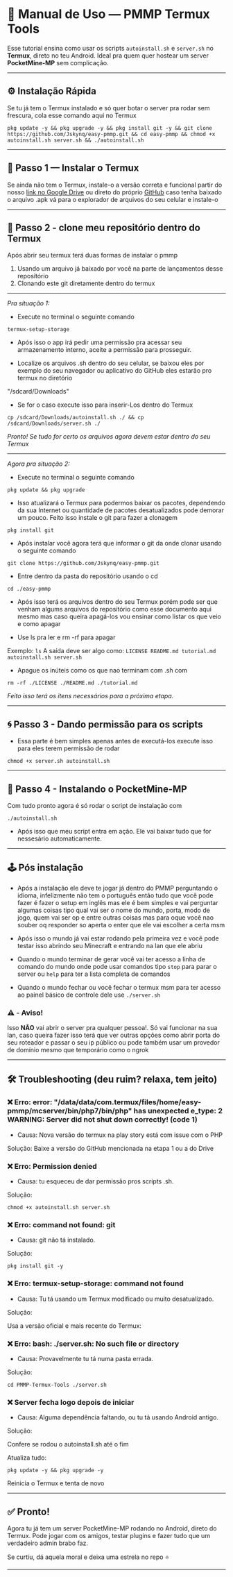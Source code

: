# 📖 Manual de Uso — PMMP Termux Tools

Esse tutorial ensina como usar os scripts `autoinstall.sh` e `server.sh` no **Termux**, direto no teu Android. Ideal pra quem quer hostear um server **PocketMine-MP** sem complicação.

---

## ⚙️ Instalação Rápida

Se tu já tem o Termux instalado e só quer botar o server pra rodar sem frescura, cola esse comando aqui no Termux 

`pkg update -y && pkg upgrade -y && pkg install git -y && git clone https://github.com/Jskynq/easy-pmmp.git && cd easy-pmmp && chmod +x autoinstall.sh server.sh && ./autoinstall.sh`

___

## 📲 Passo 1 — Instalar o Termux

Se ainda não tem o Termux, instale-o a versão correta e funcional partir do nosso [link no Google Drive](https://drive.google.com/file/d/1PY4TTAwF8vCMLHeLEP6lcUAinLLMW-sk/view?usp=drivesdk) ou direto do próprio [GitHub](https://github.com/termux/termux-app/releases/tag/v0.118.3) caso tenha baixado o arquivo .apk vá para o explorador de arquivos do seu celular e instale-o

___

## 📁 Passo 2 - clone meu repositório dentro do Termux

Após abrir seu termux terá duas formas de instalar o pmmp

1. Usando um arquivo já baixado por você na parte de lançamentos desse repositório
2. Clonando este git diretamente dentro do termux

___

*Pra situação 1:*

- Execute no terminal o seguinte comando

`termux-setup-storage`

- Após isso o app irá pedir uma permissão pra acessar seu armazenamento interno, aceite a permissão para prosseguir.

- Localize os arquivos .sh dentro do seu celular, se baixou eles por exemplo do seu navegador ou aplicativo do GitHub eles estarão pro termux no diretório 

"/sdcard/Downloads" 

- Se for o caso execute isso para inserir-Los dentro do Termux 

`cp /sdcard/Downloads/autoinstall.sh ./ && cp /sdcard/Downloads/server.sh ./`

*Pronto! Se tudo for certo os arquivos agora devem estar dentro do seu Termux*

___

*Agora pra situação 2:*

- Execute no terminal o seguinte comando

`pkg update && pkg upgrade`

- Isso atualizará o Termux para podermos baixar os pacotes, dependendo da sua Internet ou quantidade de pacotes desatualizados pode demorar um pouco. Feito isso instale o git para fazer a clonagem

`pkg install git`

- Após instalar você agora terá que informar o git da onde clonar usando o seguinte comando

`git clone https://github.com/Jskynq/easy-pmmp.git`

- Entre dentro da pasta do repositório usando o cd

`cd ./easy-pmmp`

- Após isso terá os arquivos dentro do seu Termux porém pode ser que venham algums arquivos do repositório como esse documento aqui mesmo mas caso queira apagá-los vou ensinar como listar os que veio e como apagar

- Use ls pra ler e rm -rf para apagar 

Exemplo: `ls`
A saída deve ser algo como:
`LICENSE README.md tutorial.md
 autoinstall.sh server.sh     `

- Apague os inúteis como os que nao terminam com .sh com

`rm -rf ./LICENSE ./README.md ./tutorial.md`

*Feito isso terá os itens necessários para a próxima etapa.*

___

## 🌀 Passo 3 - Dando permissão para os scripts 

- Essa parte é bem simples apenas antes de executá-los execute isso para eles terem permissão de rodar

`chmod +x server.sh autoinstall.sh`

___

## 🚀 Passo 4 - Instalando o PocketMine-MP

Com tudo pronto agora é só rodar o script de instalação com 

`./autoinstall.sh`

- Após isso que meu script entra em ação. Ele vai baixar tudo que for nessesário automaticamente.

___

## 🕹 Pós instalação

- Após a instalação ele deve te jogar já dentro do PMMP perguntando o idioma, infelizmente não tem o português então tudo que você pode fazer é fazer o setup em inglês mas ele é bem simples e vai perguntar algumas coisas tipo qual vai ser o nome do mundo, porta, modo de jogo, quem vai ser op e entre outras coisas mas para oque você nao souber oq responder so aperta o enter que ele vai escolher a certa msm

- Após isso o mundo já vai estar rodando pela primeira vez e você pode testar isso abrindo seu Minecraft e entrando na lan que ele abriu

- Quando o mundo terminar de gerar você vai ter acesso a linha de comando do mundo onde pode usar comandos tipo `stop` para parar o server ou `help` para ter a lista completa de comandos

- Quando o mundo fechar ou você fechar o termux msm para ter acesso ao painel básico de controle dele use `./server.sh`

### ⚠️ - Aviso! 

Isso **NÃO** vai abrir o server pra qualquer pessoa!. Só vai funcionar na sua lan, caso queira fazer isso terá que ver outras opções como abrir porta do seu roteador e passar o seu ip público ou pode também usar um provedor de domínio mesmo que temporário como o ngrok

---

## 🛠️ Troubleshooting (deu ruim? relaxa, tem jeito)

### ❌ Erro: error: "/data/data/com.termux/files/home/easy-pmmp/mcserver/bin/php7/bin/php" has unexpected e_type: 2 WARNING: Server did not shut down correctly! (code 1)

- Causa: Nova versão do termux na play story está com issue com o PHP

Solução: Baixe a versão do GitHub mencionada na etapa 1 ou a do Drive



### ❌ Erro: Permission denied

- Causa: tu esqueceu de dar permissão pros scripts .sh.

Solução:

`chmod +x autoinstall.sh server.sh`



### ❌ Erro: command not found: git

- Causa: git não tá instalado.

Solução:

`pkg install git -y`



### ❌ Erro: termux-setup-storage: command not found

- Causa: Tu tá usando um Termux modificado ou muito desatualizado.

Solução:

Usa a versão oficial e mais recente do Termux:



### ❌ Erro: bash: ./server.sh: No such file or directory

- Causa: Provavelmente tu tá numa pasta errada.

Solução:

`cd PMMP-Termux-Tools
./server.sh`



### ❌ Server fecha logo depois de iniciar

- Causa: Alguma dependência faltando, ou tu tá usando Android antigo.

Solução:

Confere se rodou o autoinstall.sh até o fim

Atualiza tudo:


`pkg update -y && pkg upgrade -y`

Reinicia o Termux e tenta de novo



---

## ✅ Pronto!

Agora tu já tem um server PocketMine-MP rodando no Android, direto do Termux. Pode jogar com os amigos, testar plugins e fazer tudo que um verdadeiro admin brabo faz.

Se curtiu, dá aquela moral e deixa uma estrela no repo ⭐

---